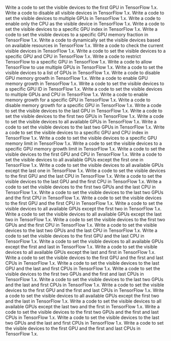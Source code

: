 Write a code to set the visible devices to the first GPU in TensorFlow 1.x.
Write a code to disable all visible devices in TensorFlow 1.x.
Write a code to set the visible devices to multiple GPUs in TensorFlow 1.x.
Write a code to enable only the CPU as the visible device in TensorFlow 1.x.
Write a code to set the visible devices to a specific GPU index in TensorFlow 1.x.
Write a code to set the visible devices to a specific GPU memory fraction in TensorFlow 1.x.
Write a code to dynamically set the visible devices based on available resources in TensorFlow 1.x.
Write a code to check the current visible devices in TensorFlow 1.x.
Write a code to set the visible devices to a specific GPU and CPU in TensorFlow 1.x.
Write a code to restrict TensorFlow to a specific GPU in TensorFlow 1.x.
Write a code to allow TensorFlow to use multiple GPUs in TensorFlow 1.x.
Write a code to set the visible devices to a list of GPUs in TensorFlow 1.x.
Write a code to disable GPU memory growth in TensorFlow 1.x.
Write a code to enable GPU memory growth in TensorFlow 1.x.
Write a code to set the visible devices to a specific GPU ID in TensorFlow 1.x.
Write a code to set the visible devices to multiple GPUs and CPU in TensorFlow 1.x.
Write a code to enable memory growth for a specific GPU in TensorFlow 1.x.
Write a code to disable memory growth for a specific GPU in TensorFlow 1.x.
Write a code to set the visible devices to the last GPU in TensorFlow 1.x.
Write a code to set the visible devices to the first two GPUs in TensorFlow 1.x.
Write a code to set the visible devices to all available GPUs in TensorFlow 1.x.
Write a code to set the visible devices to the last two GPUs in TensorFlow 1.x.
Write a code to set the visible devices to a specific GPU and CPU index in TensorFlow 1.x.
Write a code to set the visible devices to a specific GPU memory limit in TensorFlow 1.x.
Write a code to set the visible devices to a specific GPU memory growth limit in TensorFlow 1.x.
Write a code to set the visible devices to the first GPU and CPU in TensorFlow 1.x.
Write a code to set the visible devices to all available GPUs except the first one in TensorFlow 1.x.
Write a code to set the visible devices to all available GPUs except the last one in TensorFlow 1.x.
Write a code to set the visible devices to the first GPU and the last CPU in TensorFlow 1.x.
Write a code to set the visible devices to the last GPU and the first CPU in TensorFlow 1.x.
Write a code to set the visible devices to the first two GPUs and the last CPU in TensorFlow 1.x.
Write a code to set the visible devices to the last two GPUs and the first CPU in TensorFlow 1.x.
Write a code to set the visible devices to the first GPU and the first CPU in TensorFlow 1.x.
Write a code to set the visible devices to all available GPUs except the first two in TensorFlow 1.x.
Write a code to set the visible devices to all available GPUs except the last two in TensorFlow 1.x.
Write a code to set the visible devices to the first two GPUs and the first CPU in TensorFlow 1.x.
Write a code to set the visible devices to the last two GPUs and the last CPU in TensorFlow 1.x.
Write a code to set the visible devices to the first GPU and the last CPU in TensorFlow 1.x.
Write a code to set the visible devices to all available GPUs except the first and last in TensorFlow 1.x.
Write a code to set the visible devices to all available GPUs except the last and first in TensorFlow 1.x.
Write a code to set the visible devices to the first GPU and the first and last CPUs in TensorFlow 1.x.
Write a code to set the visible devices to the last GPU and the last and first CPUs in TensorFlow 1.x.
Write a code to set the visible devices to the first two GPUs and the first and last CPUs in TensorFlow 1.x.
Write a code to set the visible devices to the last two GPUs and the last and first CPUs in TensorFlow 1.x.
Write a code to set the visible devices to the first GPU and the first and last CPUs in TensorFlow 1.x.
Write a code to set the visible devices to all available GPUs except the first two and the last in TensorFlow 1.x.
Write a code to set the visible devices to all available GPUs except the last two and the first in TensorFlow 1.x.
Write a code to set the visible devices to the first two GPUs and the first and last CPUs in TensorFlow 1.x.
Write a code to set the visible devices to the last two GPUs and the last and first CPUs in TensorFlow 1.x.
Write a code to set the visible devices to the first GPU and the first and last CPUs in TensorFlow 1.x.